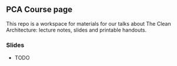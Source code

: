 ## PCA Course page

This repo is a workspace for materials for our talks about The Clean Architecture: lecture notes, slides and printable handouts.

### Slides

- TODO
